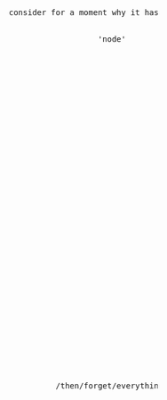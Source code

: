 <pre>










                            consider for a moment why it has been called


                                               'node'






































                                      /then/forget/everything





                                                                                                             .
</pre>